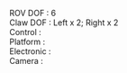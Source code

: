 ROV DOF : 6  
Claw DOF : Left x 2; Right x 2  
Control :   
Platform :  
Electronic :   
Camera :  
